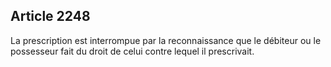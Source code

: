 Article 2248
----
La prescription est interrompue par la reconnaissance que le débiteur ou le
possesseur fait du droit de celui contre lequel il prescrivait.
